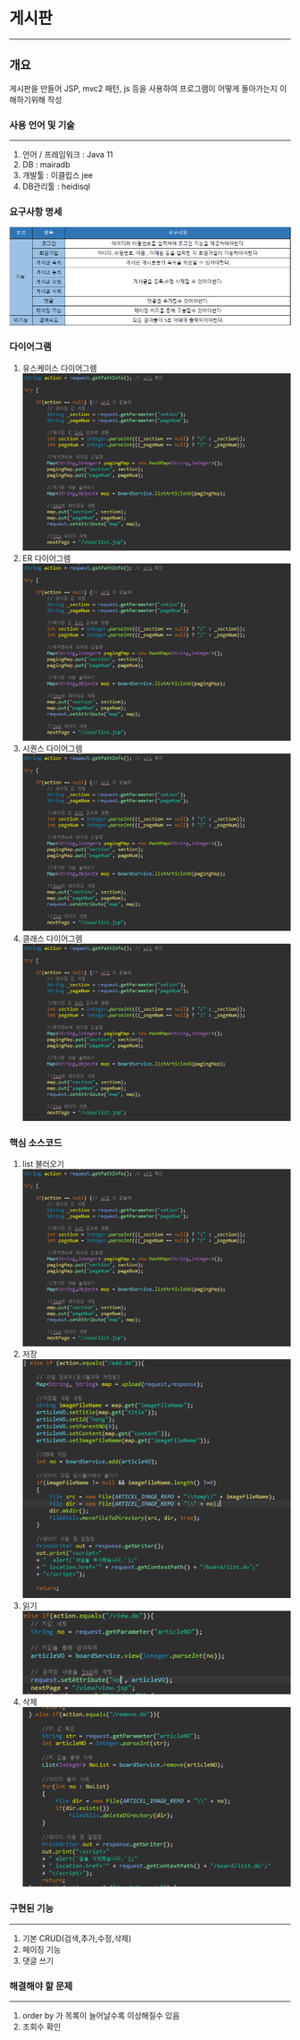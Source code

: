 # 게시판 
***
## 개요
게시판을 만들어 JSP, mvc2 패턴, js 등을 사용하여 프로그램이 어떻게 돌아가는지 이해하기위해 작성

### 사용 언어 및 기술
***
1. 언어 / 프레임워크 : Java 11
2. DB : mairadb
3. 개발툴 : 이클립스 jee
4. DB관리툴 : heidisql

### 요구사항 명세
![CreatePlan](./image/Require.png)

### 다이어그램
1. 유스케이스 다이어그렘
![CreatePlan](./image/list.png)
2. ER 다이어그렘
![CreatePlan](./image/list.png)
3. 시퀀스 다이어그렘
![CreatePlan](./image/list.png)
4. 클래스 다이어그렘
![CreatePlan](./image/list.png)


### 핵심 소스코드
1. list 불러오기
![CreatePlan](./image/list.png)
2. 저장
![CreatePlan](./image/save.png)
3. 읽기 
![CreatePlan](./image/read.png)
4. 삭제
![CreatePlan](./image/delete.png)

### 구현된 기능
*** 
1. 기본 CRUD(검색,추가,수정,삭제)
2. 페이징 기능
3. 댓글 쓰기

### 해결해야 할 문제
***
1. order by 가 목록이 늘어날수록 이상해질수 있음
2. 조회수 확인
